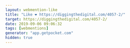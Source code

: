 ```yaml
---
layout: webmention-like
title: "Like ❤️ https://diggingthedigital.com/4057-2/"
target: https://diggingthedigital.com/4057-2/
date: 2019-09-06 09:06:32
tags: [webmentions]
generator: "app.getpocket.com"
hidden: true
---
```

